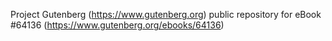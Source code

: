 Project Gutenberg (https://www.gutenberg.org) public repository for
eBook #64136 (https://www.gutenberg.org/ebooks/64136)
